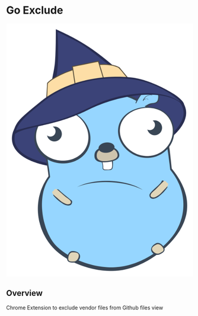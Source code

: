 # Go Exclude

![](./gopher.png)

## Overview

Chrome Extension to exclude vendor files from Github files view
